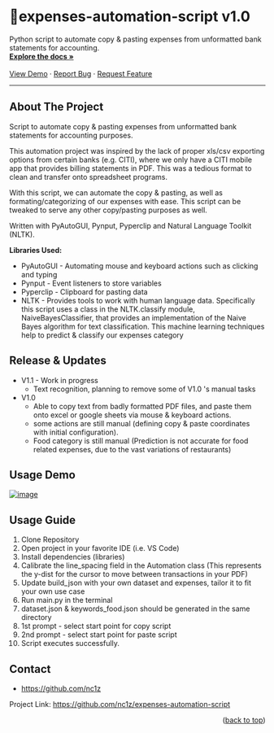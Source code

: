 <a name="readme-top"></a>
<!-- PROJECT LOGO -->
<div align="start">

# 📃expenses-automation-script v1.0

  <p align="start">
    Python script to automate copy &amp; pasting expenses from unformatted bank statements for accounting.
    <br />
    <a href="#about-the-project"><strong>Explore the docs »</strong></a>
    <br />
    <br />
    <a href="https://youtu.be/aTSZLJifGeU" target="_blank">View Demo</a>
    ·
    <a href="https://github.com/nc1z/expenses-automation-script">Report Bug</a>
    ·
    <a href="https://github.com/nc1z/expenses-automation-script">Request Feature</a>
  </p>
</div>

<hr/>

<!-- ABOUT THE PROJECT -->

## About The Project

Script to automate copy &amp; pasting expenses from unformatted bank statements for accounting purposes.

This automation project was inspired by the lack of proper xls/csv exporting options from certain banks (e.g. CITI), where we only have a CITI mobile app that provides billing statements in PDF. This was a tedious format to clean and transfer onto spreadsheet programs.

With this script, we can automate the copy & pasting, as well as formating/categorizing of our expenses with ease. This script can be tweaked to serve any other copy/pasting purposes as well.

Written with PyAutoGUI, Pynput, Pyperclip and Natural Language Toolkit (NLTK).

**Libraries Used:**

- PyAutoGUI - Automating mouse and keyboard actions such as clicking and typing
- Pynput - Event listeners to store variables
- Pyperclip - Clipboard for pasting data
- NLTK - Provides tools to work with human language data. Specifically this script uses a class in the NLTK.classify module, NaiveBayesClassifier, that provides an implementation of the Naive Bayes algorithm for text classification. This machine learning techniques help to predict & classify our expenses category

<!-- RELEASE -->

## Release & Updates
- V1.1 - Work in progress
  - Text recognition, planning to remove some of V1.0 's manual tasks
- V1.0 
  - Able to copy text from badly formatted PDF files, and paste them onto excel or google sheets via mouse & keyboard actions.  
  - some actions are still manual (defining copy & paste coordinates with initial configuration). 
  - Food category is still manual (Prediction is not accurate for food related expenses, due to the vast variations of restaurants)
  
<!-- DEMO -->

## Usage Demo

[![image](https://user-images.githubusercontent.com/111836326/214488071-cea03180-4119-4246-a61f-bb43f0209631.png)](https://youtu.be/aTSZLJifGeU)

## Usage Guide

1. Clone Repository
2. Open project in your favorite IDE (i.e. VS Code)
3. Install dependencies (libraries)
4. Calibrate the line_spacing field in the Automation class (This represents the y-dist for the cursor to move between transactions in your PDF)
5. Update build_json with your own dataset and expenses, tailor it to fit your own use case
6. Run main.py in the terminal
7. dataset.json & keywords_food.json should be generated in the same directory
8. 1st prompt - select start point for copy script
9. 2nd prompt - select start point for paste script
10. Script executes successfully.

<!-- CONTACT -->

## Contact

- https://github.com/nc1z

Project Link: https://github.com/nc1z/expenses-automation-script

<p align="right">(<a href="#readme-top">back to top</a>)</p>
